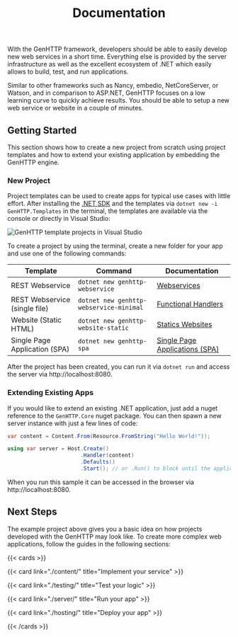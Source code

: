 ﻿---
title: Documentation
description: 'Simple tutorial to setup a web application using the GenHTTP framework.'
cascade:
  type: docs
---

With the GenHTTP framework, developers should be able to easily develop new web
services in a short time. Everything else is provided by the server infrastructure as well as the excellent
ecosystem of .NET which easily allows to build, test, and run applications.

Similar to other frameworks such as Nancy, embedio, NetCoreServer, or Watson, and in comparison to ASP.NET,
GenHTTP focuses on a low learning curve to quickly achieve results. You should be able to setup a new web service
or website in a couple of minutes.

## Getting Started

This section shows how to create a new project from scratch using project templates and how to extend your existing application by embedding the GenHTTP engine.

### New Project

Project templates can be used to create apps for typical use cases with little effort. After installing the [.NET SDK](https://dotnet.microsoft.com/en-us/download) and the templates via `dotnet new -i GenHTTP.Templates` in the terminal, the templates are available via the console or directly in Visual Studio:

![GenHTTP template projects in Visual Studio](/documentation/content/templates.png)

To create a project by using the terminal, create a new folder for your app and use one of the following commands:

| Template | Command | Documentation                                                                   |
|---|---|---------------------------------------------------------------------------------|
| REST Webservice | `dotnet new genhttp-webservice` | [Webservices](./content/frameworks/webservices)                                 |
| REST Webservice (single file) | `dotnet new genhttp-webservice-minimal` | [Functional Handlers](./content/frameworks/functional)                          |
| Website (Static HTML) | `dotnet new genhttp-website-static`  | [Statics Websites](./content/frameworks/static-websites)                        |
| Single Page Application (SPA) | `dotnet new genhttp-spa` | [Single Page Applications (SPA)](./content/frameworks/single-page-applications) |

After the project has been created, you can run it via `dotnet run` and access the server via http://localhost:8080.

### Extending Existing Apps

If you would like to extend an existing .NET application, just add a nuget reference to the `GenHTTP.Core` nuget package. You can then spawn a new server instance with just a few lines of code:

```csharp
var content = Content.From(Resource.FromString("Hello World!"));

using var server = Host.Create()
                       .Handler(content)
                       .Defaults()
                       .Start(); // or .Run() to block until the application is shut down
```

When you run this sample it can be accessed in the browser via http://localhost:8080. 

## Next Steps

The example project above gives you a basic idea on how projects developed
with the GenHTTP may look like. To create more complex web applications, 
follow the guides in the following sections:

{{< cards >}}

  {{< card link="./content/" title="Implement your service" >}}
  
  {{< card link="./testing/" title="Test your logic" >}}
  
  {{< card link="./server/" title="Run your app" >}}
  
  {{< card link="./hosting/" title="Deploy your app" >}}

{{< /cards >}}
